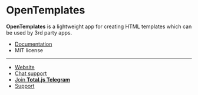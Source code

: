 # OpenTemplates

__OpenTemplates__ is a lightweight app for creating HTML templates which can be used by 3rd party apps.

- [Documentation](https://docs.totaljs.com/opentemplates/)
- MIT license

---

- [Website](https://www.totaljs.com/opentemplates/)
- [Chat support](https://platform.totaljs.com/?open=messenger)
- [Join __Total.js Telegram__](https://t.me/totalplatform)
- [Support](https://www.totaljs.com/support/)